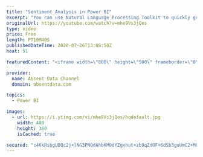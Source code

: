 ```yaml
---
title: "Sentiment Analysis in Power BI"
excerpt: "You can use Natural Language Processing Toolkit to quickly get sentiment scores on text like comments or tweets. You can check out the full written instructions here:"
originalUrl: https://youtube.com/watch?v=mhe9Vs3jQes
type: video
price: Free
length: PT10M40S
publishedDateTime: 2020-07-26T13:08:50Z
heat: 51

featuredContent: "<iframe width=\"800\" height=\"500\" frameborder=\"0\" src=\"https://www.youtube.com/embed/mhe9Vs3jQes\" allow=\"accelerometer; autoplay; encrypted-media; gyroscope; picture-in-picture\" allowfullscreen></iframe>"

provider:
  name: Absent Data Channel
  domain: absentdata.com

topics:
  - Power BI

images:
  - url: https://i.ytimg.com/vi/mhe9Vs3jQes/hqdefault.jpg
    width: 480
    height: 360
    isCached: true

secured: "c4KkRsbgUDQc2j+lNG3PNQdAhbKMOdYZgxhut+zb9qZdOF+6dSb3guUmC2+MOdVEG9P+tSnG4t+bx00H1HRwOlgdXwfVlUufUWNLehIaJ94iZEFRnFgB/iap0g99VYP5tXBuffrGJu5HN5tOxyWEY/sqYBk+VXsbt90AfZvzEi1yyfArkCR+RjiXydZwDW9Ck9rHEjLEjiDy1aLhtuTygL1yo7FQe5x32HUoOTAWVu5GIOaqp0fmRsa2pRYQrRwp+dk3oP6OcQyq7GJcLN+1tYTdI2Jkx9ZTpksjQzh9Ah6pv6ekY9NEHMykOv+/n7FR6/LEfC8bWNkKRecymRgRzkQxZKbSLPJzf/EMgynCL0HiB50DBxrtQKUtixpUUN6T0/b/9Kls3yJixaE1eCfI3eo6eiyvpTMddWIbXe/OFNQ=;3Bix8ZgrWLE/FOKfeXVegw=="
---
```


